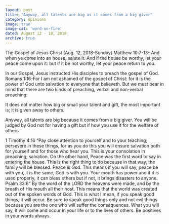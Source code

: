 ```yaml
---
layout: post
title: "Anyway, all talents are big as it comes from a big giver"
category: opinions
image: true
image-cat: 'word-on-fire'
dated: August 12 - 18, 2018
archive: true
---
```


The Gospel of Jesus Christ (Aug. 12, 2018-Sunday) Matthew 10:7-13- And when ye come into an house, salute it. And if the house be worthy, let your peace come upon it: but if it be not worthy, let your peace return to you.

In our Gospel, Jesus instructed His disciples to preach the gospel of God. Romans 1:16-For I am not ashamed of the gospel of Christ: for it is the power of God unto salvation to everyone that believeth. But we must bear in mind that there are two kinds of preaching, verbal and non-verbal preaching:

It does not matter how big or small your talent and gift, the most important is; it is given away to others. 

Anyway, all talents are big because it comes from a big giver. You will be judged by God not for having a gift but if how you use it for the welfare of others.

1 Timothy 4:16 “Pay close attention to yourself and to your teaching; persevere in these things, for as you do this you will ensure salvation both for yourself and for those who hear you. This is your consolation in preaching; salvation. On the other hand, Peace was the first word to say in entering the house. This is the right thing to do because in that way, the family will be blessed. Peace is God. This means if you will say, peace be with you, it is the same, God is with you. Your mouth has power and if it is used properly, it can bless others but if not, it brings disasters to anyone. Psalm 33:6”
By the word of the LORD the heavens were made, and by the breath of His mouth all their host. This means that the world was created out of the spoken words of God. This is what I mean, if you speak good things, it will occur. Be sure to speak good things only and not evil things because you are the one who will suffer the consequences. What you will say, it will come and occur in your life or to the lives of others. Be positives in your words always.